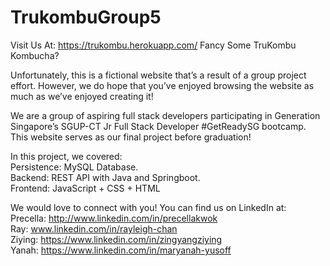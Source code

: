 # TrukombuGroup5
Visit Us At: https://trukombu.herokuapp.com/
Fancy Some TruKombu Kombucha?

Unfortunately, this is a fictional website that’s a result of a group project effort. However, we do hope that you’ve enjoyed browsing the website as much as we’ve enjoyed creating it!

We are a group of aspiring full stack developers participating in Generation Singapore’s SGUP-CT Jr Full Stack Developer #GetReadySG bootcamp. This website serves as our final project before graduation!

In this project, we covered:<br>
Persistence: MySQL Database.<br>
Backend: REST API with Java and Springboot.<br>
Frontend: JavaScript + CSS + HTML<br>

We would love to connect with you! You can find us on LinkedIn at:<br>
Precella: http://www.linkedin.com/in/precellakwok <br>
Ray: www.linkedin.com/in/rayleigh-chan <br>
Ziying: https://www.linkedin.com/in/zingyangziying <br>
Yanah: https://www.linkedin.com/in/maryanah-yusoff <br>
